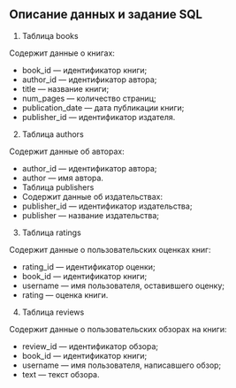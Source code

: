 ## Описание данных и задание SQL

1. Таблица books

Содержит данные о книгах:
 - book_id — идентификатор книги;
 - author_id — идентификатор автора;
 - title — название книги;
 - num_pages — количество страниц;
 - publication_date — дата публикации книги;
 - publisher_id — идентификатор издателя.
 
2. Таблица authors

Содержит данные об авторах:
 - author_id — идентификатор автора;
 - author — имя автора.
 - Таблица publishers
 - Содержит данные об издательствах:
 - publisher_id — идентификатор издательства;
 - publisher — название издательства;

3. Таблица ratings

Содержит данные о пользовательских оценках книг:
 - rating_id — идентификатор оценки;
 - book_id — идентификатор книги;
 - username — имя пользователя, оставившего оценку;
 - rating — оценка книги.
 
4. Таблица reviews

Содержит данные о пользовательских обзорах на книги:
 - review_id — идентификатор обзора;
 - book_id — идентификатор книги;
 - username — имя пользователя, написавшего обзор;
 - text — текст обзора.
